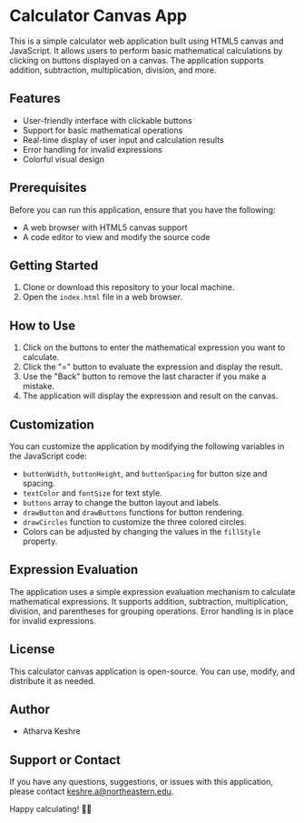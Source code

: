 
# Calculator Canvas App

This is a simple calculator web application built using HTML5 canvas and JavaScript. It allows users to perform basic mathematical calculations by clicking on buttons displayed on a canvas. The application supports addition, subtraction, multiplication, division, and more.

## Features

- User-friendly interface with clickable buttons
- Support for basic mathematical operations
- Real-time display of user input and calculation results
- Error handling for invalid expressions
- Colorful visual design

## Prerequisites

Before you can run this application, ensure that you have the following:

- A web browser with HTML5 canvas support
- A code editor to view and modify the source code

## Getting Started

1. Clone or download this repository to your local machine.
2. Open the `index.html` file in a web browser.

## How to Use

1. Click on the buttons to enter the mathematical expression you want to calculate.
2. Click the "=" button to evaluate the expression and display the result.
3. Use the "Back" button to remove the last character if you make a mistake.
4. The application will display the expression and result on the canvas.

## Customization

You can customize the application by modifying the following variables in the JavaScript code:

- `buttonWidth`, `buttonHeight`, and `buttonSpacing` for button size and spacing.
- `textColor` and `fontSize` for text style.
- `buttons` array to change the button layout and labels.
- `drawButton` and `drawButtons` functions for button rendering.
- `drawCircles` function to customize the three colored circles.
- Colors can be adjusted by changing the values in the `fillStyle` property.

## Expression Evaluation

The application uses a simple expression evaluation mechanism to calculate mathematical expressions. It supports addition, subtraction, multiplication, division, and parentheses for grouping operations. Error handling is in place for invalid expressions.

## License

This calculator canvas application is open-source. You can use, modify, and distribute it as needed.

## Author

- Atharva Keshre


## Support or Contact

If you have any questions, suggestions, or issues with this application, please contact keshre.a@northeastern.edu.

Happy calculating! 🧮🎉